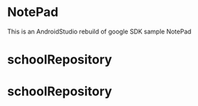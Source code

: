 # NotePad
This is an AndroidStudio rebuild of google SDK sample NotePad
# schoolRepository
# schoolRepository
